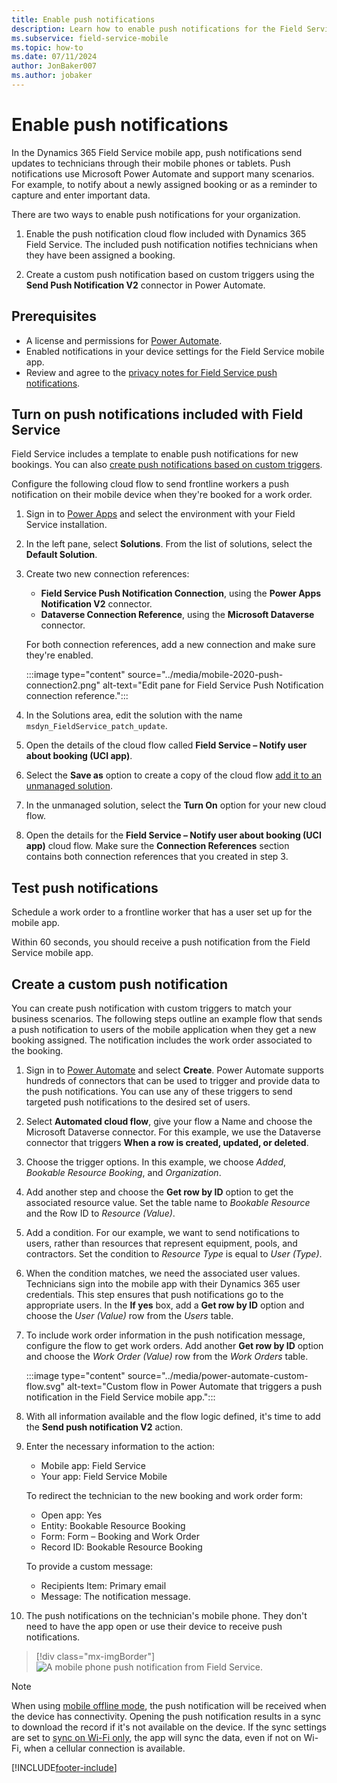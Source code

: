 ```yaml
---
title: Enable push notifications
description: Learn how to enable push notifications for the Field Service mobile app.
ms.subservice: field-service-mobile
ms.topic: how-to
ms.date: 07/11/2024
author: JonBaker007
ms.author: jobaker
---
```


# Enable push notifications

In the Dynamics 365 Field Service mobile app, push notifications send updates to technicians through their mobile phones or tablets. Push notifications use Microsoft Power Automate and support many scenarios. For example, to notify about a newly assigned booking or as a reminder to capture and enter important data.

There are two ways to enable push notifications for your organization.

1. Enable the push notification cloud flow included with Dynamics 365 Field Service. The included push notification notifies technicians when they have been assigned a booking.

1. Create a custom push notification based on custom triggers using the **Send Push Notification V2** connector in Power Automate.

## Prerequisites

- A license and permissions for [Power Automate](https://flow.microsoft.com/).
- Enabled notifications in your device settings for the Field Service mobile app.
- Review and agree to the [privacy notes for Field Service push notifications](mobile-push-notifications-privacy.md).

## Turn on push notifications included with Field Service

Field Service includes a template to enable push notifications for new bookings. You can also [create push notifications based on custom triggers](#create-a-custom-push-notification).

Configure the following cloud flow to send frontline workers a push notification on their mobile device when they're booked for a work order.

1. Sign in to [Power Apps](https://make.powerapps.com) and select the environment with your Field Service installation.

1. In the left pane, select **Solutions**. From the list of solutions, select the **Default Solution**.

1. Create two new connection references:
   - **Field Service Push Notification Connection**, using the **Power Apps Notification V2** connector.
   - **Dataverse Connection Reference**, using the **Microsoft Dataverse** connector.

   For both connection references, add a new connection and make sure they're enabled.

   :::image type="content" source="../media/mobile-2020-push-connection2.png" alt-text="Edit pane for Field Service Push Notification connection reference.":::

1. In the Solutions area, edit the solution with the name `msdyn_FieldService_patch_update`.

1. Open the details of the cloud flow called **Field Service – Notify user about booking (UCI app)**.

1. Select the **Save as** option to create a copy of the cloud flow [add it to an unmanaged solution](/power-apps/maker/data-platform/create-solution).

1. In the unmanaged solution, select the **Turn On** option for your new cloud flow.

1. Open the details for the **Field Service – Notify user about booking (UCI app)** cloud flow. Make sure the **Connection References** section contains both connection references that you created in step 3.

## Test push notifications

Schedule a work order to a frontline worker that has a user set up for the mobile app.

Within 60 seconds, you should receive a push notification from the Field Service mobile app.

## Create a custom push notification

You can create push notification with custom triggers to match your business scenarios. The following steps outline an example flow that sends a push notification to users of the mobile application when they get a new booking assigned. The notification includes the work order associated to the booking.

1. Sign in to [Power Automate](https://make.powerautomate.com/) and select **Create**. Power Automate supports hundreds of connectors that can be used to trigger and provide data to the push notifications. You can use any of these triggers to send targeted push notifications to the desired set of users.

1. Select **Automated cloud flow**, give your flow a Name and choose the Microsoft Dataverse  connector. For this example, we use the Dataverse connector that triggers **When a row is created, updated, or deleted**.

1. Choose the trigger options. In this example, we choose *Added*, *Bookable Resource Booking*, and *Organization*.

1. Add another step and choose the **Get row by ID** option to get the associated resource value. Set the table name to *Bookable Resource* and the Row ID to *Resource (Value)*.

1. Add a condition. For our example, we want to send notifications to users, rather than resources that represent equipment, pools, and contractors. Set the condition to *Resource Type* is equal to *User (Type)*.

1. When the condition matches, we need the associated user values. Technicians sign into the mobile app with their Dynamics 365 user credentials. This step ensures that push notifications go to the appropriate users. In the **If yes** box, add a **Get row by ID** option and choose the *User (Value)* row from the *Users* table.

1. To include work order information in the push notification message, configure the flow to get work orders. Add another **Get row by ID** option and choose the *Work Order (Value)* row from the *Work Orders* table.

   :::image type="content" source="../media/power-automate-custom-flow.svg" alt-text="Custom flow in Power Automate that triggers a push notification in the Field Service mobile app.":::

1. With all information available and the flow logic defined, it's time to add the **Send push notification V2** action.

1. Enter the necessary information to the action:

   - Mobile app: Field Service
   - Your app:  Field Service Mobile

   To redirect the technician to the new booking and work order form:

    - Open app: Yes
    - Entity: Bookable Resource Booking
    - Form:  Form – Booking and Work Order
    - Record ID: Bookable Resource Booking

   To provide a custom message:

    - Recipients Item: Primary email
    - Message: The notification message.

1. The push notifications on the technician's mobile phone. They don't need to have the app open or use their device to receive push notifications.

> [!div class="mx-imgBorder"]
> ![A mobile phone push notification from Field Service.](../media/mobile-2020-push-notification-result-wf.png)

> [!Note]
> When using [mobile offline mode](mobile-power-app-system-offline-sync.md), the push notification will be received when the device has connectivity. Opening the push notification results in a sync to download the record if it's not available on the device. If the sync settings are set to [sync on Wi-Fi only](/power-apps/mobile/setup-mobile-offline#define-sync-settings-on-mobile), the app will sync the data, even if not on Wi-Fi, when a cellular connection is available.

[!INCLUDE[footer-include](../includes/footer-banner.md)]
